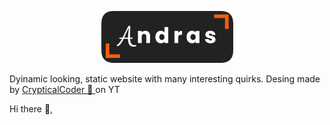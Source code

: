 <p align="center">
  <a href="https://app-secret.herokuapp.com/" target="_blank" rel="noopener noreferrer">
  <img src="https://github.com/AndrasE/raw-readme/blob/main/port-readme-img.png?raw=true">
  </a>
</p>

Dyinamic looking, static website with many interesting quirks. 
Desing made by <a href="https://www.youtube.com/@CrypticalCoder" target="_blank" rel="noopener noreferrer"> CrypticalCoder 💯 </a> on YT

Hi there 👋,
